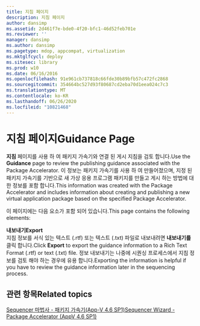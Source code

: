 ```yaml
---
title: 지침 페이지
description: 지침 페이지
author: dansimp
ms.assetid: 2d461f7e-bde0-4f20-bfc1-46d52feb701e
ms.reviewer: ''
manager: dansimp
ms.author: dansimp
ms.pagetype: mdop, appcompat, virtualization
ms.mktglfcycl: deploy
ms.sitesec: library
ms.prod: w10
ms.date: 06/16/2016
ms.openlocfilehash: 91e961cb737818c66fde30b89bfb57c472fc2868
ms.sourcegitcommit: 354664bc527d93f80687cd2eba70d1eea024c7c3
ms.translationtype: MT
ms.contentlocale: ko-KR
ms.lasthandoff: 06/26/2020
ms.locfileid: "10821468"
---
```

# <span data-ttu-id="c4cf9-103">지침 페이지</span><span class="sxs-lookup"><span data-stu-id="c4cf9-103">Guidance Page</span></span>


<span data-ttu-id="c4cf9-104">**지침** 페이지를 사용 하 여 패키지 가속기와 연결 된 게시 지침을 검토 합니다.</span><span class="sxs-lookup"><span data-stu-id="c4cf9-104">Use the **Guidance** page to review the publishing guidance associated with the Package Accelerator.</span></span> <span data-ttu-id="c4cf9-105">이 정보는 패키지 가속기를 사용 하 여 만들어졌으며, 지정 된 패키지 가속기를 기반으로 새 가상 응용 프로그램 패키지를 만들고 게시 하는 방법에 대 한 정보를 포함 합니다.</span><span class="sxs-lookup"><span data-stu-id="c4cf9-105">This information was created with the Package Accelerator and includes information about creating and publishing a new virtual application package based on the specified Package Accelerator.</span></span>

<span data-ttu-id="c4cf9-106">이 페이지에는 다음 요소가 포함 되어 있습니다.</span><span class="sxs-lookup"><span data-stu-id="c4cf9-106">This page contains the following elements:</span></span>

<a href="" id="export"></a>**<span data-ttu-id="c4cf9-107">내보내기</span><span class="sxs-lookup"><span data-stu-id="c4cf9-107">Export</span></span>**  
<span data-ttu-id="c4cf9-108">지침 정보를 서식 있는 텍스트 (.rtf) 또는 텍스트 (.txt) 파일로 내보내려면 **내보내기를** 클릭 합니다.</span><span class="sxs-lookup"><span data-stu-id="c4cf9-108">Click **Export** to export the guidance information to a Rich Text Format (.rtf) or text (.txt) file.</span></span> <span data-ttu-id="c4cf9-109">정보 내보내기는 나중에 시퀀싱 프로세스에서 지침 정보를 검토 해야 하는 경우에 유용 합니다.</span><span class="sxs-lookup"><span data-stu-id="c4cf9-109">Exporting the information is helpful if you have to review the guidance information later in the sequencing process.</span></span>

## <span data-ttu-id="c4cf9-110">관련 항목</span><span class="sxs-lookup"><span data-stu-id="c4cf9-110">Related topics</span></span>


[<span data-ttu-id="c4cf9-111">Sequencer 마법사 - 패키지 가속기(App-V 4.6 SP1)</span><span class="sxs-lookup"><span data-stu-id="c4cf9-111">Sequencer Wizard - Package Accelerator (AppV 4.6 SP1)</span></span>](sequencer-wizard---package-accelerator--appv-46-sp1-.md)

 

 





